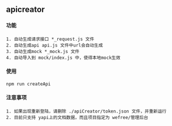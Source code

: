 ## apicreator

#### 功能
    1. 自动生成请求接口 *_request.js 文件
    2. 自动生成api api.js 文件中url会自动生成
    3. 自动生成mock *_mock.js 文件
    4. 自动导入到 mock/index.js 中，使得本地mock生效

#### 使用
    npm run createApi

#### 注意事项
    1. 如果出现重新登陆，请删除 ./apiCreator/token.json 文件，并重新运行
    2. 目前只支持 yapi上的文档数据，而且项目指定为 wefree/管理后台
